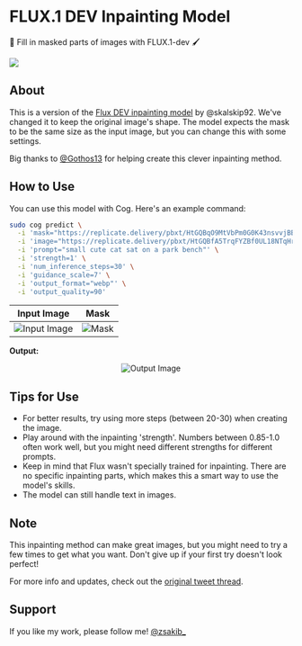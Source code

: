 # FLUX.1 DEV Inpainting Model
🎨 Fill in masked parts of images with FLUX.1-dev 🖌️

<a href='https://replicate.com/zsxkib/flux-dev-inpainting'><img src='https://replicate.com/zsxkib/flux-dev-inpainting/badge'></a>

## About
This is a version of the [Flux DEV inpainting model](https://huggingface.co/spaces/SkalskiP/FLUX.1-inpaint) by @skalskip92. We've changed it to keep the original image's shape. The model expects the mask to be the same size as the input image, but you can change this with some settings.

Big thanks to [@Gothos13](https://twitter.com/Gothos13) for helping create this clever inpainting method.

## How to Use
You can use this model with Cog. Here's an example command:

```bash
sudo cog predict \
  -i 'mask="https://replicate.delivery/pbxt/HtGQBqO9MtVbPm0G0K43nsvvjBB0E0PaWOhuNRrRBBT4ttbf/mask.png"' \
  -i 'image="https://replicate.delivery/pbxt/HtGQBfA5TrqFYZBf0UL18NTqHrzt8UiSIsAkUuMHtjvFDO6p/overture-creations-5sI6fQgYIuo.png"' \
  -i 'prompt="small cute cat sat on a park bench"' \
  -i 'strength=1' \
  -i 'num_inference_steps=30' \
  -i 'guidance_scale=7' \
  -i 'output_format="webp"' \
  -i 'output_quality=90'
```
|                                                             Input Image                                                             |                                                Mask                                                |
| :---------------------------------------------------------------------------------------------------------------------------------: | :------------------------------------------------------------------------------------------------: |
| ![Input Image](https://replicate.delivery/pbxt/HtGQBfA5TrqFYZBf0UL18NTqHrzt8UiSIsAkUuMHtjvFDO6p/overture-creations-5sI6fQgYIuo.png) | ![Mask](https://replicate.delivery/pbxt/HtGQBqO9MtVbPm0G0K43nsvvjBB0E0PaWOhuNRrRBBT4ttbf/mask.png) |

**Output:**

<p align="center">
  <img src="https://pbs.twimg.com/media/GVGyNUXXkAE4oKF?format=jpg&name=medium" alt="Output Image">
</p>

## Tips for Use
- For better results, try using more steps (between 20-30) when creating the image.
- Play around with the inpainting 'strength'. Numbers between 0.85-1.0 often work well, but you might need different strengths for different prompts.
- Keep in mind that Flux wasn't specially trained for inpainting. There are no specific inpainting parts, which makes this a smart way to use the model's skills.
- The model can still handle text in images.

## Note
This inpainting method can make great images, but you might need to try a few times to get what you want. Don't give up if your first try doesn't look perfect!

For more info and updates, check out the [original tweet thread](https://x.com/zsakib_/status/1824449453249462352).

## Support
If you like my work, please follow me! [@zsakib_](https://twitter.com/zsakib_)